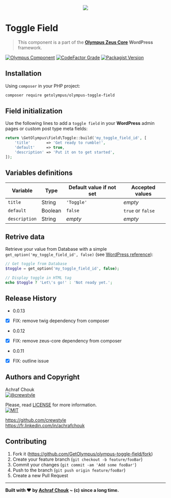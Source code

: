 <p align="center">
    <img src="https://img.icons8.com/nolan/2x/toggle-on.png">
</p>

# Toggle Field
> This component is a part of the [**Olympus Zeus Core**][zeus-url] **WordPress** framework.

[![Olympus Component][olympus-image]][olympus-url]
[![CodeFactor Grade][codefactor-image]][codefactor-url]
[![Packagist Version][packagist-image]][packagist-url]

## Installation

Using `composer` in your PHP project:

```sh
composer require getolympus/olympus-toggle-field
```

## Field initialization

Use the following lines to add a `toggle field` in your **WordPress** admin pages or custom post type meta fields:

```php
return \GetOlympus\Field\Toggle::build('my_toggle_field_id', [
    'title'       => 'Get ready to rumble!',
    'default'     => true,
    'description' => 'Put it on to get started',
]);
```

## Variables definitions

| Variable      | Type    | Default value if not set | Accepted values |
| ------------- | ------- | ------------------------ | --------------- |
| `title`       | String  | `'Toggle'` | *empty* |
| `default`     | Boolean | `false` | `true` or `false` |
| `description` | String  | *empty* | *empty* |

## Retrive data

Retrieve your value from Database with a simple `get_option('my_toggle_field_id', false)` (see [WordPress reference][getoption-url]):

```php
// Get toggle from Database
$toggle = get_option('my_toggle_field_id', false);

// Display toggle in HTML tag
echo $toggle ? 'Let\'s go!' : 'Not ready yet.';
```

## Release History

* 0.0.13
- [x] FIX: remove twig dependency from composer

* 0.0.12
- [x] FIX: remove zeus-core dependency from composer

* 0.0.11
- [x] FIX: outline issue

## Authors and Copyright

Achraf Chouk  
[![@crewstyle][twitter-image]][twitter-url]

Please, read [LICENSE][license-blob] for more information.  
[![MIT][license-image]][license-url]

<https://github.com/crewstyle>  
<https://fr.linkedin.com/in/achrafchouk>

## Contributing

1. Fork it (<https://github.com/GetOlympus/olympus-toggle-field/fork>)
2. Create your feature branch (`git checkout -b feature/fooBar`)
3. Commit your changes (`git commit -am 'Add some fooBar'`)
4. Push to the branch (`git push origin feature/fooBar`)
5. Create a new Pull Request

---

**Built with ♥ by [Achraf Chouk](http://github.com/crewstyle "Achraf Chouk") ~ (c) since a long time.**

<!-- links & imgs dfn's -->
[olympus-image]: https://img.shields.io/badge/for-Olympus-44cc11.svg?style=flat-square
[olympus-url]: https://github.com/GetOlympus
[zeus-url]: https://github.com/GetOlympus/Zeus-Core
[codefactor-image]: https://www.codefactor.io/repository/github/GetOlympus/olympus-toggle-field/badge?style=flat-square
[codefactor-url]: https://www.codefactor.io/repository/github/getolympus/olympus-toggle-field
[getoption-url]: https://developer.wordpress.org/reference/functions/get_option/
[license-blob]: https://github.com/GetOlympus/olympus-toggle-field/blob/master/LICENSE
[license-image]: https://img.shields.io/badge/license-MIT_License-blue.svg?style=flat-square
[license-url]: http://opensource.org/licenses/MIT
[packagist-image]: https://img.shields.io/packagist/v/getolympus/olympus-toggle-field.svg?style=flat-square
[packagist-url]: https://packagist.org/packages/getolympus/olympus-toggle-field
[twitter-image]: https://img.shields.io/badge/crewstyle-blue.svg?style=social&logo=twitter
[twitter-url]: http://twitter.com/crewstyle